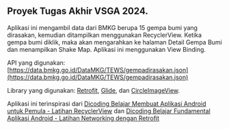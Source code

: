 ## Proyek Tugas Akhir VSGA 2024. 

Aplikasi ini mengambil data dari BMKG berupa 15 gempa bumi yang dirasakan, kemudian ditampilkan menggunakan RecyclerView. Ketika gempa bumi diklik, maka akan mengarahkan ke halaman Detail Gempa Bumi dan menampilkan Shake Map. Aplikasi ini menggunakan View Binding. 

API yang digunakan: [https://data.bmkg.go.id/DataMKG/TEWS/gempadirasakan.json](https://data.bmkg.go.id/DataMKG/TEWS/gempadirasakan.json)

Library yang digunakan: [Retrofit](https://github.com/square/retrofit), [Glide](https://github.com/bumptech/glide), dan [CircleImageView](https://github.com/hdodenhof/CircleImageView).

Aplikasi ini terinspirasi dari [Dicoding Belajar Membuat Aplikasi Android untuk Pemula - Latihan RecyclerView](https://www.dicoding.com/academies/51/tutorials/1227) dan [Dicoding Belajar Fundamental Aplikasi Android - Latihan Networking dengan Retrofit](https://www.dicoding.com/academies/14/tutorials/19552)
